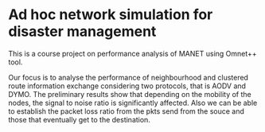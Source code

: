 # Ad hoc network simulation for disaster management
This is a course project on performance analysis of MANET using Omnet++ tool.

Our focus is to analyse the performance of neighbourhood and clustered route information exchange considering two protocols, that is AODV and DYMO.
The preliminary results show that depending on the mobility of the nodes, the signal to noise ratio is significantly affected. Also we can be able to establish the packet loss ratio from the pkts send from the souce and those that eventually get to the destination.


